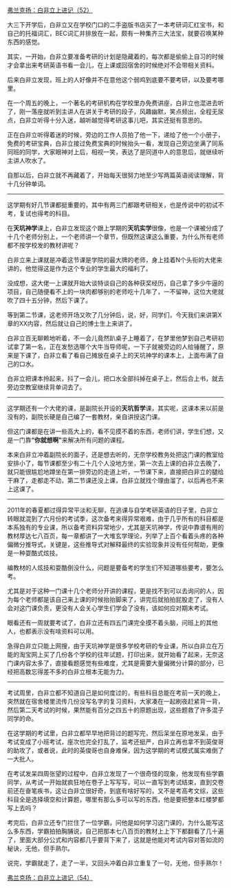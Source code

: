 <p></p><a href="https://zhuanlan.zhihu.com/p/100767474" data-draft-node="block" data-draft-type="link-card" data-image="https://pic1.zhimg.com/v2-e05b94ca210336337efd8f102400474c_180x120.jpg" data-image-width="943" data-image-height="458" class="internal">弗兰克扬：白非立上进记（52）</a><p>大三下开学后，白非立又在学校门口的二手盗版书店买了一本考研词汇红宝书，和自己的托福词汇，BEC词汇并排放在一起，颇有一种集齐三大法宝，就要召唤某种东西的感觉。</p><p>其实，一开始，白非立要准备考研的计划是隐藏着的，每次都是偷偷上自习的时候才会拿出来考研英语书看一会儿，在上课或回宿舍的时候绝对不会带相关资料。</p><p>后来白非立发现，班上的人好像并不在意他这个弱鸡到底要不要考研，以及要考哪里。</p><p>在一个周五的晚上，一个著名的考研机构在学校里办免费讲座，白非立也混进去听了，刚一落座就听到主讲人在讲关于考研的段子，风趣幽默，笑点频出，全程无尿点，白非立听得十分入迷，越听越觉得考研这事儿吧，其实还挺有意思的。</p><p>正在白非立听得着迷的时候，旁边的工作人员拍了他一下，递给了他一个小册子，免费的考研宝典，白非立接过免费宝典的时候抬头一看，发现自己旁边坐满了同系同班的同学，大家眼神对上后，相视一笑，表达了是同道中人的意思后，就继续听主讲人吹水了。</p><p>自那以后，白非立就不再藏着了，开始每天很努力地至少写两篇英语阅读理解，背十几分钟单词。</p><hr/><p>这学期有好几节课都挺重要的，其中有两三门都跟考研相关，也是传说中的初试不考，复试也得考的科目。</p><p>在<b>天坑神学</b>课上，白非立发现这个跟上学期的<b>天坑实学</b>很像，也是一个课被分成了十几个老师分别上，一个老师讲一个章节，但既然这课这么重要，为什么所有老师都不按学校发的教材讲呢？</p><p>白非立来上课就是冲着这节课是学院的最大牌的老师，身上挂着N个头衔的大佬来讲的，他觉得这是作为这个专业的学生最大的福利了。</p><p>没成想，这大佬一上课就开始大谈特谈自己的各种获奖经历，自己拿了多少牛逼的项目，自己随便看不上的一块肉都够别的老师吃十几年了，一不留神，这位大佬就吹了四十五分钟，然后下课了。</p><p>等到第二节课，这老师开场又吹了几分钟后，说，好，同学们，今天我们来讲第X章的XX内容，然后就让自己的博士生上来讲了。</p><p>白非立百无聊赖地听着，不一会儿竟然趴桌子上睡着了，在梦里他梦到自己考研初试拿了第一名，正在发愁选哪个大牛当导师呢，一下子就被旁边的人给锤醒了，原来是下课了，白非立看了看自己摊放在桌子上的天坑神学的课本上，上面布满了自己的口水。</p><p>白非立把课本拎起来，抖了一会儿，把口水全部抖掉在桌子上，然后合上书，就去旁边空教室继续背单词去了。</p><hr/><p>这学期还有一个大佬的课，是副院长开设的<b>天坑哲学</b>课，其实呢，这课本来以前是没有的，副院长硬是自己编了一套教材，亲自讲授这门课。</p><p>但这门课都是在讲一些高大上的，看不见摸不着的东西，老师们讲，学生们想，又是一门靠<b>“你就想啊”</b>来解决所有问题的课程。</p><p>本来白非立冲着副院长的面子，还是想去听的，无奈学校教务处把这门课的教室给安排小了，每节课都至少有二十几个人没地方坐，第一次去上课的白非立去晚了，就只能很尴尬地蹲坐在第一排旁边的走道上听，一节课下来，直接把白非立的腿给干麻了，走都走不动，第二节课还没上课，白非立就找个理由溜了，以后再也不来上这课了。</p><hr/><p>2011年的春夏都过得异常平淡和无聊，在逃课与自学考研英语的日子里，白非立转眼就混到了六月份的考试季，这次备考来得异常艰难，由于几乎所有的科目都是本系独有的专业课，所以备考资料异常地少，尤其是天坑神学，传说中靠谱有用的教材厚达七八百页，每一章都讲了一大堆玄学理论，列举了上百个看着头疼的各种偏微分推导式，关键是，这些推导式对解释最终的实验现象并没有任何帮助，更像是一种耍酷式炫技。</p><p>编教材的人炫技和耍酷倒没什么，问题是要备考的学生们不知道哪些要考，要怎么考。</p><p>尤其是对于这种一门课十几个老师分开讲的课程，更是找不到可以去询问的人，因为每个老师都是该自己来上课的时候抬抬脚来了，讲完后就拍拍屁股走了，没有人会对这门课负责，更没有人会关心学生们学会了没有，该如何应对期末考试。</p><p>眼看还有一周就要考试了，白非立还有四五门课完全摸不着头脑，问班上的其他人，也都表示没有啥资料可以用。</p><p>急得白非立只能上网搜，由于天坑神学是很多学校考研的专业课，所以白非立在万能的淘宝网上买了几份各个学校的往年试题，打印出来，就开始看了起来，无奈这门课内容太多了，直接看题感觉有些难度，尤其是需要大量偏微分计算的部分，已经把高数忘得差不多的白非立根本无能为力。</p><hr/><p>考试周里，白非立都不知道自己是如何度过的，有些科目总能在考前一天的晚上，突然就在宿舍楼里流传几份没写名字的复习资料，大家凑在一起刷夜赶紧背一背，然后第二天考试的时候，果然能有百分之四五十的原题出现，这些题救了许多混子同学的命。</p><p>在这学期的考试里，白非立都早早地把背过的题写完，然后呆坐在原地发呆，由于考试变成了小班考试，座次也完全打乱了，监考还挺严，白非立再也拿不到英俊哥的助攻了，或者说，此时的英俊哥也自身难保，因为这学期的考试模式属实难倒了一大批人。</p><p>在考试发呆四周张望的过程中，白非立发现了一个很奇怪的现象，他发现有些学霸同学，从考试一开始就疯狂地在卷子上写写写，可以一直写到考试结束，直到交卷前还在奋笔疾书，这让白非立很好奇，到底有啥好写的，又不是考高考文综，这些科目全是选择填空和计算题，哪里有那么多可以写的东西，他是要把整本红楼梦都写上去吗？</p><p>考完后，白非立还专门拦住了一位学霸，问他是如何学习这门课的，为什么能写这么多东西，学霸拍拍胸脯说，自己把那本七八百页的教材上上下下都翻看了几十遍了，里面大部分公式和内容都几乎要背下来了，这就是他能对考试内容对答如流的秘诀，无他，但手熟尔。</p><p>说完，学霸就走了，走了一半，又回头冲着白非立重复了一句，无他，但手熟尔！</p><a href="https://zhuanlan.zhihu.com/p/101028981" data-draft-node="block" data-draft-type="link-card" data-image="https://pic3.zhimg.com/v2-afcf40f9fa465b9a15ae0acbb7af7872_180x120.jpg" data-image-width="1033" data-image-height="348" class="internal">弗兰克扬：白非立上进记（54）</a><p></p>